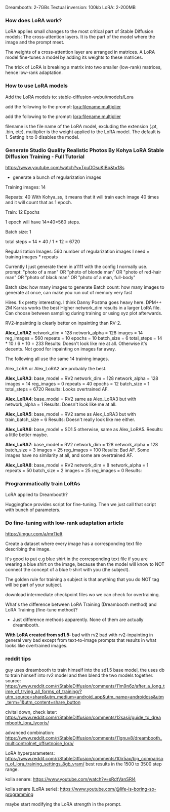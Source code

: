 Dreambooth: 2-7GBs
Textual inversion: 100kb
LoRA: 2-200MB

### How does LoRA work?

LoRA applies small changes to the most critical part of Stable Diffusion models: The cross-attention layers. It is the part of the model where the image and the prompt meet.

The weights of a cross-attention layer are arranged in matrices. A LoRA model fine-tunes a model by adding its weights to these matrices.

The trick of LoRA is breaking a matrix into two smaller (low-rank) matrices, hence low-rank adaptation.

### How to use LoRA models

Add the LoRA models to: stable-diffusion-webui/models/Lora

add the following to the prompt: <lora:filename:multiplier>

add the following to the prompt: <lora:filename:multiplier>

filename is the file name of the LoRA model, excluding the extension (.pt, .bin, etc).
multiplier is the weight applied to the LoRA model. The default is 1. Setting it to 0 disables the model.

### Generate Studio Quality Realistic Photos By Kohya LoRA Stable Diffusion Training - Full Tutorial

https://www.youtube.com/watch?v=TpuDOsuKIBo&t=18s

- generate a bunch of regularization images

Training images: 14

Repeats: 40
With Kohya_ss, it means that it will train each image 40 times and it will count that as 1 epoch.

Train: 12 Epochs

1 epoch will have 14\*40=560 steps.

Batch size: 1

total steps = 14 \* 40 / 1 \* 12 = 6720

Regularization Images: 560
number of regularization images I need = training images \* repeats

Currently I just generate them in a1111 with the config I normally use.
prompt: "photo of a man" OR "photo of blonde man" OR "photo of red-hair man" OR "photo of black man" OR "photo of a man, full-body"

Batch size: how many images to generate
Batch count: how many images to generate at once, can make you run out of memory very fast

Hires. fix pretty interesting.
I think Danny Postma goes heavy here.
DPM++ 2M Karras works the best
Higher network_dim results in a larger LoRA file.
Can choose between sampling during training or using xyz plot afterwards.

RV2-inpainting is clearly better on inpainting than RV-2.

**Alex_LoRA2**
network_dim = 128
network_alpha = 128
images = 14
reg_images = 560
repeats = 10
epochs = 10
batch_size = 6
total_steps = 14 \* 10 / 6 \* 10 = 233
Results: Doesn't look like me at all. Otherwise it's decents. Not good for inpainting on images far away.

The following all use the same 14 training images.

Alex_LoRA or Alex_LoRA2 are probably the best.

**Alex_LoRA3**:
base_model = RV2
network_dim = 128
network_alpha = 128
images = 14
reg_images = 0
repeats = 40
epochs = 12
batch_size = 1
total_steps = 6720
Results: Looks overtrained AF.

**Alex_LoRA4**:
base_model = RV2
same as Alex_LoRA3 but with network_alpha = 1
Results: Doesn't look like me at all.

**Alex_LoRA5**:
base_model = RV2
same as Alex_LoRA3 but with train_batch_size = 6
Results: Doesn't really look like me either.

**Alex_LoRA6**:
base_model = SD1.5
otherwise, same as Alex_LoRA5.
Results: a little better maybe.

**Alex_LoRA7**:
base_model = RV2
network_dim = 128
network_alpha = 128
batch_size = 3
images = 25
reg_images = 100
Results: Bad AF. Some images have no similarity at all, and some are overtrained AF.

**Alex_LoRA8**:
base_model = RV2
network_dim = 8
network_alpha = 1
repeats = 50
batch_size = 2
images = 25
reg_images = 0
Results:

### Programmatically train LoRAs

LoRA applied to Dreambooth?

Huggingface provides script for fine-tuning. Then we just call that script with bunch of parameters.

### Do fine-tuning with low-rank adaptation article

https://imgur.com/a/mrTteIt

Create a dataset where every image has a corresponding text file describing the image.

It's good to put e.g blue shirt in the corresponding text file if you are wearing a blue shirt on the image, because then the model will know to NOT connect the concept of a blue t-shirt with you (the subject).

The golden rule for training a subject is that anything that you do NOT tag will be part of your subject.

download intermediate checkpoint files wo we can check for overtraining.

What's the difference between LoRA Training (Dreambooth method) and LoRA Training (fine-tune method)?

- Just difference methods apparently. None of them are actually dreambooth.

**With LoRA created from sd1.5:**
bad with rv2
bad with rv2-inpainting
in general very bad except from text-to-image prompts that results in what looks like overtrained images.

### reddit tips

guy uses dreambooth to train himself into the sd1.5 base model, the uses db to train himself into rv2 model and then blend the two models together. source:
https://www.reddit.com/r/StableDiffusion/comments/11m9n6z/after_a_long_time_of_trying_all_forms_of_training/?utm_source=share&utm_medium=android_app&utm_name=androidcss&utm_term=1&utm_content=share_button

civitai down, check later: https://www.reddit.com/r/StableDiffusion/comments/12sasji/guide_to_dreambooth_lora_lycoris/

advanced combination: https://www.reddit.com/r/StableDiffusion/comments/11gnuv8/dreambooth_multicontrolnet_offsetnoise_lora/

LoRA hyperparameters: https://www.reddit.com/r/StableDiffusion/comments/10ir5ax/big_comparison_of_lora_training_settings_8gb_vram/
best results in the 1500 to 3500 step range.

kolla senare: https://www.youtube.com/watch?v=sRdtVanSRl4

kolla senare (LoRA serie): https://www.youtube.com/@life-is-boring-so-programming

maybe start modifying the LoRA strength in the prompt.
